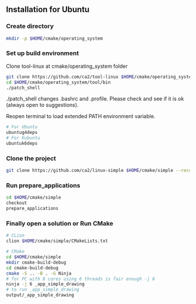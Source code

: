<!-- Installation -->
## Installation for Ubuntu


### Create directory

```bash
mkdir -p $HOME/cmake/operating_system
```

### Set up build environment
Clone tool-linux at cmake/operating_system folder
```bash
git clone https://github.com/ca2/tool-linux $HOME/cmake/operating_system/tool
cd $HOME/cmake/operating_system/tool/bin
./patch_shell
```
./patch_shell changes .bashrc and .profile. Please check and see if it is ok (always open to suggestions).

Reopen terminal to load extended PATH environment variable.

```bash
# For Ubuntu
ubuntug4deps
# For Kubuntu
ubuntuk6deps
```

### Clone the project
```bash
git clone https://github.com/ca2/linux-simple $HOME/cmake/simple --recurse-submodules
```

### Run prepare_applications
```bash
cd $HOME/cmake/simple
checkout
prepare_applications
```

### Finally open a solution or Run CMake

```bash
# CLion
clion $HOME/cmake/simple/CMakeLists.txt
```

```bash
# CMake
cd $HOME/cmake/simple
mkdir cmake-build-debug
cd cmake-build-debug
cmake -S .. -B . -G Ninja
# for PC with 8 cores using 6 threads is fair enough -j 6
ninja -j 6 _app_simple_drawing
# to run _app_simple_drawing
output/_app_simple_drawing
```
